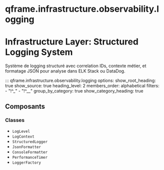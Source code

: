 # qframe.infrastructure.observability.logging


Infrastructure Layer: Structured Logging System
==============================================

Système de logging structuré avec correlation IDs, contexte métier,
et formatage JSON pour analyse dans ELK Stack ou DataDog.


::: qframe.infrastructure.observability.logging
    options:
      show_root_heading: true
      show_source: true
      heading_level: 2
      members_order: alphabetical
      filters:
        - "!^_"
        - "!^__"
      group_by_category: true
      show_category_heading: true

## Composants

### Classes

- `LogLevel`
- `LogContext`
- `StructuredLogger`
- `JsonFormatter`
- `ConsoleFormatter`
- `PerformanceTimer`
- `LoggerFactory`


